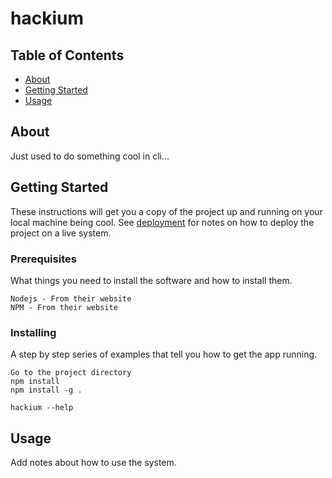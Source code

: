 # hackium

## Table of Contents

- [About](#about)
- [Getting Started](#getting_started)
- [Usage](#usage)

## About <a name = "about"></a>

Just used to do something cool in cli...

## Getting Started <a name = "getting_started"></a>

These instructions will get you a copy of the project up and running on your local machine being cool. See [deployment](#deployment) for notes on how to deploy the project on a live system.

### Prerequisites

What things you need to install the software and how to install them.

```
Nodejs - From their website
NPM - From their website
```

### Installing <a name = "deployment"></a>

A step by step series of examples that tell you how to get the app running.

```
Go to the project directory
npm install
npm install -g .
```

```
hackium --help
```


## Usage <a name = "usage"></a>

Add notes about how to use the system.

